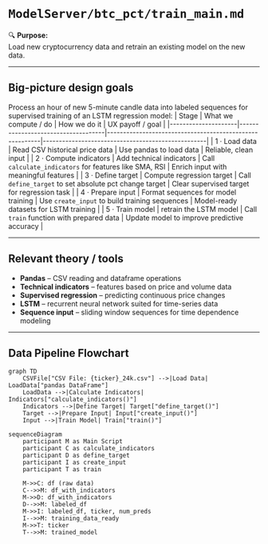 # `ModelServer/btc_pct/train_main.md`

🔍 **Purpose:**  
Load new cryptocurrency data and retrain an existing model on the new data.

---

## Big-picture design goals  
Process an hour of new 5-minute candle data into labeled sequences for supervised training of an LSTM regression model:
| Stage               | What we compute / do                 | How we do it                                            | UX payoff / goal                                   |
|---------------------|------------------------------------|---------------------------------------------------------|---------------------------------------------------|
| 1 · Load data       | Read CSV historical price data     | Use pandas to load data                                 | Reliable, clean input                              |
| 2 · Compute indicators | Add technical indicators            | Call `calculate_indicators` for features like SMA, RSI | Enrich input with meaningful features             |
| 3 · Define target   | Compute regression target           | Call `define_target` to set absolute pct change target | Clear supervised target for regression task       |
| 4 · Prepare input   | Format sequences for model training | Use `create_input` to build training sequences          | Model-ready datasets for LSTM training             |
| 5 · Train model     | retrain the LSTM model     | Call `train` function with prepared data                | Update model to improve predictive accuracy        |

---

## Relevant theory / tools
* **Pandas** – CSV reading and dataframe operations  
* **Technical indicators** – features based on price and volume data  
* **Supervised regression** – predicting continuous price changes  
* **LSTM** – recurrent neural network suited for time-series data  
* **Sequence input** – sliding window sequences for time dependence modeling  

---

## Data Pipeline Flowchart

```mermaid
graph TD
    CSVFile["CSV File: {ticker}_24k.csv"] -->|Load Data| LoadData["pandas DataFrame"]
    LoadData -->|Calculate Indicators| Indicators["calculate_indicators()"]
    Indicators -->|Define Target| Target["define_target()"]
    Target -->|Prepare Input| Input["create_input()"]
    Input -->|Train Model| Train["train()"]
```
```mermaid
sequenceDiagram
    participant M as Main Script
    participant C as calculate_indicators
    participant D as define_target
    participant I as create_input
    participant T as train

    M->>C: df (raw data)
    C-->>M: df_with_indicators
    M->>D: df_with_indicators
    D-->>M: labeled_df
    M->>I: labeled_df, ticker, num_preds
    I-->>M: training_data_ready
    M->>T: ticker
    T-->>M: trained_model
```
